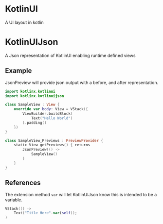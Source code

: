 # KotlinUI

A UI layout in kotlin

# KotlinUIJson

A Json representation of KotlinUI enabling runtime defined views

## Example

JsonPreview will provide json output with a before, and after representation.

```kotlin
import kotlinx.kotlinui
import kotlinx.kotlinuijson

class SampleView : View {
    override var body: View = VStack({
        ViewBuilder.buildBlock(
            Text("Hello World")
        ).padding()
    })
}

class SampleView_Previews : PreviewProvider {
    static View getPreviews() { returns
        JsonPreview(() ->
            SampleView()
        )
    }
}
```

## References

The extension method `var` will let KotlinUIJson know this is intended to be a variable.

```kotlin
VStack(() ->
    Text("Title Here".var(self));
)
```
